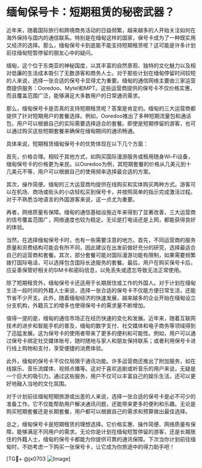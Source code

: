# 缅甸保号卡：短期租赁的秘密武器？

近年来，随着国际旅行和跨境商务活动的日益频繁，越来越多的人开始关注如何在海外保持与国内的通信联系。特别是在缅甸这样的国家，保号卡成为了一种既实用又经济的选择。那么，缅甸保号卡到底能不能支持短期租赁呢？这可能是许多计划前往缅甸短暂停留的朋友心中的疑问。

缅甸，这个位于东南亚的神秘国度，以其丰富的自然景观、独特的文化魅力以及相对低廉的生活成本吸引了无数游客和商务人士。对于那些计划在缅甸停留时间较短的人来说，选择一张合适的保号卡显得尤为重要。缅甸的通信网络主要由三家运营商提供服务：Ooredoo、Mytel和MPT。这些运营商提供的保号卡不仅价格实惠，而且覆盖范围广泛，能够满足大多数用户的日常通讯需求。

那么，缅甸保号卡是否真的支持短期租赁呢？答案是肯定的。缅甸的三大运营商都提供了针对短期用户的套餐选择。例如，Ooredoo推出了多种短期流量包和通话包，用户可以根据自己的实际需要选择适合的套餐。即使是短期停留的游客，也可以通过购买这些短期套餐来确保在缅甸期间的通讯畅通。

具体来说，短期租赁缅甸保号卡的优势体现在以下几个方面：

首先，价格合理。相较于其他方式，如购买国际漫游服务或租用随身Wi-Fi设备，缅甸保号卡的价格更为亲民。以Ooredoo为例，其短期套餐的价格从几美元到十几美元不等，用户可以根据自己的使用频率选择最合适的方案。

其次，操作简便。缅甸的三大运营商均提供在线购买和实体购买两种方式。游客可以在机场、商场或街头的小店轻松买到保号卡，并按照简单的指示完成激活过程。对于不熟悉当地语言的外国游客来说，这一点尤为重要。

再者，网络质量有保障。缅甸的通信基础设施近年来得到了显著改善，三大运营商的信号覆盖范围广，网络速度也较为稳定。无论是打电话还是上网，都能获得良好的体验。

当然，在选择缅甸保号卡时，也有一些需要注意的地方。首先，不同运营商的服务质量和资费结构可能会有所不同，因此建议在出发前做好充分的研究，选择最适合自己的运营商和套餐。其次，部分套餐可能对国际漫游功能有限制，如果需要频繁拨打国际电话，可以选择包含国际长途服务的套餐。最后，用户在购买保号卡后，应妥善保管好相关的SIM卡和密码信息，以免丢失或遗忘导致无法正常使用。

除了短期租赁外，缅甸保号卡还适用于长期居住或工作的外国人。对于计划在缅甸生活一段时间的外籍人士来说，选择一张合适的保号卡不仅能方便日常生活，还能节省不少开支。此外，随着缅甸经济的快速发展，越来越多的企业开始在缅甸设立分支机构，外籍员工的增多也使得保号卡的需求量不断增加。

值得一提的是，缅甸的通信市场正在经历快速的变化和发展。近年来，随着互联网技术的进步和智能手机的普及，缅甸的数字支付、社交媒体和电子商务等领域得到了迅猛发展。这为保号卡的使用者带来了更多的便利和可能性。例如，用户可以通过保号卡绑定社交媒体账号，随时随地与家人和朋友保持联系；或者利用保号卡进行线上购物和支付，享受便捷的消费体验。

此外，缅甸的保号卡不仅仅局限于通讯功能。许多运营商还推出了附加服务，如在线娱乐、音乐流媒体、视频点播等。这对于喜欢追剧或听音乐的用户来说，无疑是一个巨大的吸引力。通过这些服务，用户不仅可以丰富自己的娱乐生活，还可以更好地融入当地的文化氛围。

对于计划前往缅甸短期旅游或出差的人来说，选择一张合适的保号卡是必不可少的准备工作。它不仅能帮助用户解决通讯问题，还能带来更多的便利和乐趣。无论是购买短期套餐还是长期套餐，用户都可以根据自己的需求和预算做出最佳选择。

总之，缅甸保号卡是短期租赁的理想选择。它价格实惠、操作简便、网络质量有保障，能够满足不同用户的需求。无论你是计划在缅甸短暂停留的游客，还是长期居住的外籍人士，缅甸的保号卡都能为你提供可靠的通讯保障。下次当你计划前往缅甸时，不妨考虑一下购买一张保号卡，让它成为你旅途中的得力助手吧！

[TG💪+ @jx0703 ![Image](https://github.com/user-attachments/assets/dbca1d08-cadb-493c-b0ec-ad6f7a83f270)]